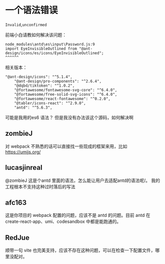 # 一个语法错误

`Invalid`,`unconfirmed`

前端小白请教如何解决该问题：

```
node_modules\antd\es\input\Password.js:9
import EyeInvisibleOutlined from "@ant-design/icons/es/icons/EyeInvisibleOutlined";
^^^^^^
```

相关版本：

```
"@ant-design/icons": "^5.1.4",
    "@ant-design/pro-components": "^2.6.4",
    "@dqbd/tiktoken": "^1.0.2",
    "@fortawesome/fontawesome-svg-core": "^6.4.0",
    "@fortawesome/free-solid-svg-icons": "^6.4.0",
    "@fortawesome/react-fontawesome": "^0.2.0",
    "@tabler/icons-react": "^2.9.0",
    "antd": "^5.6.3",
```

可能是我用的es6 语法？ 但是我没有办法该这个源码，如何解决啊

## zombieJ

对 webpack 不熟悉的话可以直接找一些现成的框架来用，比如 https://umijs.org/

## lucasjinreal

@zombieJ 这是个antd 里面的语法，怎么能让用户去适配antd的语法呢/。 我的工程根本不支持这种过时落后的写法

## afc163

这是你项目的 webpack 配置的问题，应该不是 antd 的问题。目前 antd 在 create-react-app、umi、codesandbox 中都是能跑通的。

## RedJue

顺带一句 vite 也完美支持，应该不存在这种问题，可以在检查一下配置文件，哪里没配对。
